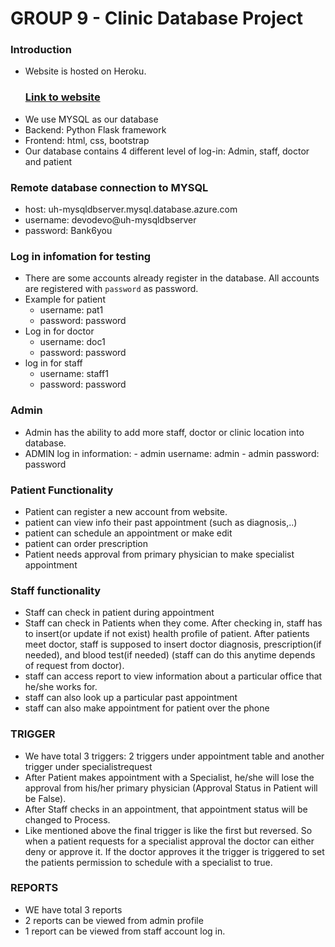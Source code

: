 # GROUP 9 - Clinic Database Project

### Introduction
- Website is hosted on Heroku. <h3>[Link to website](https://clinic-database.herokuapp.com/)</h3>
- We use MYSQL as our database 
- Backend: Python Flask framework
- Frontend: html, css, bootstrap
- Our database contains 4 different level of log-in: Admin, staff, doctor and patient

### Remote database connection to MYSQL   
- host: uh-mysqldbserver.mysql.database.azure.com
- username:  devodevo@uh-mysqldbserver
- password: Bank6you

### Log in infomation for testing
- There are some accounts already register in the database. All accounts are registered with `password` as password. 
- Example for patient 
    - username: pat1 
    - password: password 
- Log in for doctor 
    - username: doc1 
    - password: password
- log in for staff
    - username: staff1
    - password: password
    

### Admin
- Admin has the ability to add more staff, doctor or clinic location into database. 
- ADMIN log in information: 
        - admin username: admin
        - admin password: password

### Patient Functionality
- Patient can register a new account from website. 
- patient can view info their past appointment (such as diagnosis,..)
- patient  can schedule an appointment or make edit 
- patient can order prescription 
- Patient needs approval from primary physician to make specialist appointment 

### Staff functionality 
- Staff can check in patient during appointment
- Staff can check in Patients when they come. After checking in, staff has to insert(or update if not exist) health profile of patient. After patients meet doctor, staff is supposed to insert doctor diagnosis, prescription(if needed), and blood test(if needed) (staff can do this anytime depends of request from doctor). 
- staff can access report to view information about a particular office that he/she works for. 
- staff can also look up a particular past appointment
- staff can also make appointment for patient over the phone 

### TRIGGER
- We have total 3 triggers: 2 triggers under appointment table and another trigger under specialistrequest
- After Patient makes appointment with a Specialist, he/she will lose the approval from his/her primary physician (Approval Status in Patient will be False).
- After Staff checks in an appointment, that appointment status will be changed to Process.
- Like mentioned above the final trigger is like the first but reversed. So when a patient requests for a specialist approval the doctor can either deny or approve it. If the doctor approves it the trigger is triggered to set the patients permission to schedule with a specialist to true.

### REPORTS 
- WE have total 3 reports 
- 2 reports can be viewed from admin profile 
- 1 report can be viewed from staff account log in. 





